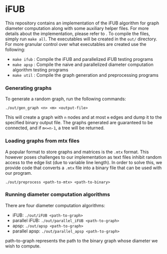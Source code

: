 # iFUB
This repository contains an implementation of the iFUB algorithm for graph diameter computation along with some auxiliary helper files. For more details about the implementation, please refer to [](report.pdf). 
To compile the files, simply run ```make all```. The executables will be created in the ```out/``` directory. For more granular control over what executables are created use the following: 
- ```make ifub``` : Compile the iFUB and parallelized iFUB testing programs
- ```make apsp``` : Compile the naive and parallelized diameter computation algorithm testing programs 
- ```make util``` : Compile the graph generation and preprocessing programs


### Generating graphs
To generate a random graph, run the following commands:

```
./out/gen_graph <n> <m> <output-file>
```

This will create a graph with ```n``` nodes and at most ```m``` edges and dump it to the specified binary output file. The graphs generated are guaranteed to be connected, and if ```m<=n-1```, a tree will be returned. 

### Loading graphs from mtx files
A popular format to store graphs and matrices is the ```.mtx``` format. This however poses challenges to our implementation as text files inhibit random access to the edge list (due to variable line length). In order to solve this, we provide code that converts a ```.mtx``` file into a binary file that can be used with our program. 

```
./out/preprocess <path-to-mtx> <path-to-binary>
```

### Running diameter computation algorithms
There are four diameter computation algorithms: 
- iFUB: ```./out/iFUB <path-to-graph>```
- parallel iFUB: ```./out/parallel_iFUB <path-to-graph>```
- apsp: ```./out/apsp <path-to-graph>```
- parallel apsp: ```./out/parallel_apsp <path-to-graph>``` 

path-to-graph represents the path to the binary graph whose diameter we wish to compute.